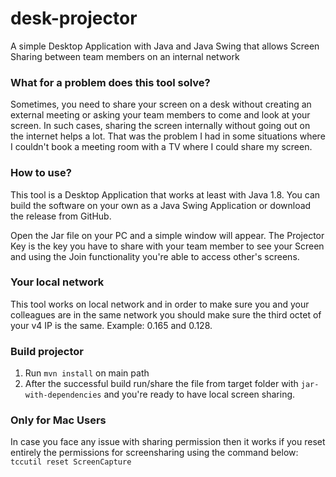 # desk-projector
A simple Desktop Application with Java and Java Swing that allows Screen Sharing between team members on an internal network


### What for a problem does this tool solve?
Sometimes, you need to share your screen on a desk without creating an external meeting or asking your team members to come and look at your screen. In such cases, sharing the screen internally without going out on the internet helps a lot. That was the problem I had in some situations where I couldn't book a meeting room with a TV where I could share my screen.

### How to use?
This tool is a Desktop Application that works at least with Java 1.8. You can build the software on your own as a Java Swing Application or download the release from GitHub.

Open the Jar file on your PC and a simple window will appear. The Projector Key is the key you have to share with your team member to see your Screen and using the Join functionality you're able to access other's screens.

### Your local network
This tool works on local network and in order to make sure you and your colleagues are in the same network you should make sure the third octet of your v4 IP is the same. Example: 0.165 and 0.128. 

### Build projector
1. Run <code>mvn install</code> on main path
2. After the successful build run/share the file from target folder with <code>jar-with-dependencies</code> and you're ready to have local screen sharing.

### Only for Mac Users
In case you face any issue with sharing permission then it works if you reset entirely the permissions for screensharing using the command below:
<code>tccutil reset ScreenCapture</code>
